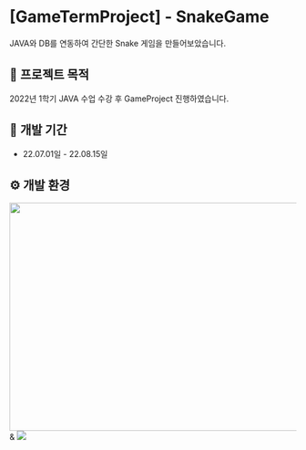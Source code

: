 # [GameTermProject] - SnakeGame
JAVA와 DB를 연동하여 간단한 Snake 게임을 만들어보았습니다.

##  :pushpin: 프로젝트 목적
2022년 1학기 JAVA 수업 수강 후 GameProject 진행하였습니다.

## :date: 개발 기간
* 22.07.01일 - 22.08.15일

## :gear: 개발 환경
<img src="https://github.com/Ryu-ji-hyeon/JAVA-GameTermProject/assets/112555124/7774ed5e-e4ed-475b-8e42-677c1f9a76e1" width="800px" height="400px"> & <img src="https://github.com/Ryu-ji-hyeon/JAVA-GameTermProject/assets/112555124/9e4a3f54-f276-450e-a80a-0775d5e2c488">


